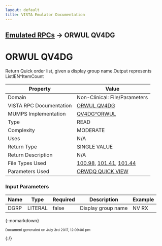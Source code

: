 ```yaml
---
layout: default
title: VISTA Emulator Documentation
---
```


## [Emulated RPCs](TableOfContents) &#8594; ORWUL QV4DG
# ORWUL QV4DG

Return Quick order list, given a display group name.Output represents ListIEN^ItemCount

Property | Value
--- | ---
Domain | Non-Clinical: File/Parameters
VISTA RPC Documentation | [ORWUL QV4DG](../VISTARPC/ORWUL_QV4DG)
MUMPS Implementation | [QV4DG^ORWUL](http://code.osehra.org/dox/Routine_ORWUL_source.html)
Type | READ
Complexity | MODERATE
Uses | N/A
Return Type | SINGLE VALUE
Return Description | N/A
File Types Used | [100.98](../VDM/Display_Group-100_98), [101.41](../VDM/Order_Dialog-101_41), [101.44](../VDM/Order_Quick_View-101_44)
Parameters Used | [ORWDQ QUICK VIEW](../Parameters/ORWDQ_QUICK_VIEW)


### Input Parameters

Name | Type | Required | Description | Example
--- | --- | --- | --- | ---
DGRP | LITERAL | false | Display group name | NV RX

{::nomarkdown} <br/><p style="font-size: 11px">Document generated on July 3rd 2017, 12:09:06 pm</p>{:/}